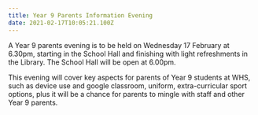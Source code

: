 ```yaml
---
title: Year 9 Parents Information Evening
date: 2021-02-17T10:05:21.100Z
---
```

A Year 9 parents evening is to be held on Wednesday 17 February at 6.30pm, starting in the School Hall and finishing with light refreshments in the Library. The School Hall will be open at 6.00pm. 

This evening will cover key aspects for parents of Year 9 students at WHS, such as device use and google classroom, uniform, extra-curricular sport options, plus it will be a chance for parents to mingle with staff and other Year 9 parents.

